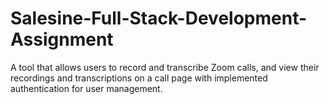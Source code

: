 # Salesine-Full-Stack-Development-Assignment

A tool that allows users to record and transcribe Zoom calls, and view their
recordings and transcriptions on a call page with implemented authentication for user management.
